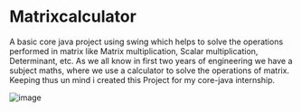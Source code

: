 # Matrixcalculator
A basic core java project using swing which helps to solve the operations performed in matrix like Matrix multiplication, Scalar multiplication, Determinant, etc. As we all know in first two years of engineering we have a subject maths, where we use a calculator to solve the operations of matrix. Keeping thus un mind i created this Project for my core-java internship.


![image](https://user-images.githubusercontent.com/91900327/193614961-03105390-be18-4a2c-ad4e-66c6fb0d6d20.png)


